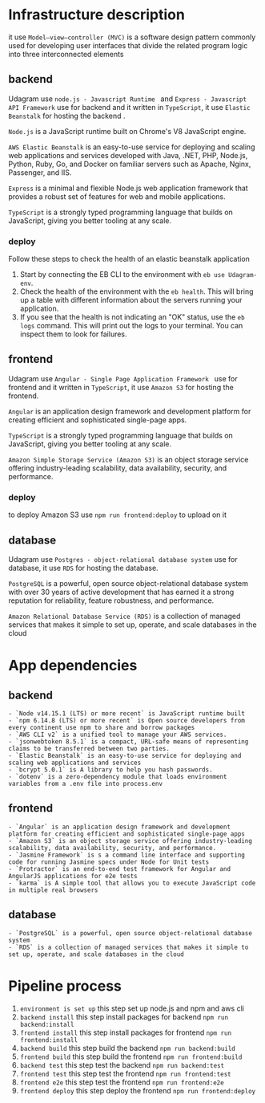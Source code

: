 # Infrastructure description

it use `Model–view–controller (MVC)` is a software design pattern commonly used for developing user interfaces that divide the related program logic into three interconnected elements

## backend

Udagram use `node.js - Javascript Runtime ` and `Express - Javascript API Framework` use for backend and it written in `TypeScript`, it use `Elastic Beanstalk` for hosting the backend .

`Node.js` is a JavaScript runtime built on Chrome's V8 JavaScript engine.

`AWS Elastic Beanstalk` is an easy-to-use service for deploying and scaling web applications and services developed with Java, .NET, PHP, Node.js, Python, Ruby, Go, and Docker on familiar servers such as Apache, Nginx, Passenger, and IIS. 

`Express` is a minimal and flexible Node.js web application framework that provides a robust set of features for web and mobile applications.

`TypeScript` is a strongly typed programming language that builds on JavaScript, giving you better tooling at any scale. 

### deploy

Follow these steps to check the health of an elastic beanstalk application

1. Start by connecting the EB CLI to the environment with `eb use Udagram-env`.
2. Check the health of the environment with the `eb health`. This will bring up a table with different information about the servers running your application.
3. If you see that the health is not indicating an "OK" status, use the `eb logs` command. This will print out the logs to your terminal. You can inspect them to look for failures.

## frontend

Udagram use `Angular - Single Page Application Framework ` use for frontend and it written in `TypeScript`, it use `Amazon S3` for hosting the frontend. 

`Angular` is an application design framework and development platform for creating efficient and sophisticated single-page apps.

`TypeScript` is a strongly typed programming language that builds on JavaScript, giving you better tooling at any scale. 

`Amazon Simple Storage Service (Amazon S3)` is an object storage service offering industry-leading scalability, data availability, security, and performance.

### deploy

to deploy Amazon S3 use `npm run frontend:deploy` to upload on it

## database

Udagram use `Postgres - object-relational database system` use for database, it use `RDS` for hosting the database. 

`PostgreSQL` is a powerful, open source object-relational database system with over 30 years of active development that has earned it a strong reputation for reliability, feature robustness, and performance.

`Amazon Relational Database Service (RDS)` is a collection of managed services that makes it simple to set up, operate, and scale databases in the cloud

# App dependencies
## backend
```
- `Node v14.15.1 (LTS) or more recent` is JavaScript runtime built
- `npm 6.14.8 (LTS) or more recent` is Open source developers from every continent use npm to share and borrow packages
- `AWS CLI v2` is a unified tool to manage your AWS services. 
- `jsonwebtoken 8.5.1` is a compact, URL-safe means of representing claims to be transferred between two parties.
- `Elastic Beanstalk` is an easy-to-use service for deploying and scaling web applications and services
- `bcrypt 5.0.1` is A library to help you hash passwords.
- `dotenv` is a zero-dependency module that loads environment variables from a .env file into process.env

```
## frontend
```
- `Angular` is an application design framework and development platform for creating efficient and sophisticated single-page apps
- `Amazon S3` is an object storage service offering industry-leading scalability, data availability, security, and performance.
- `Jasmine Framework` is s a command line interface and supporting code for running Jasmine specs under Node for Unit tests
- `Protractor` is an end-to-end test framework for Angular and AngularJS applications for e2e tests 
- `karma` is A simple tool that allows you to execute JavaScript code in multiple real browsers

```
## database
```
- `PostgreSQL` is a powerful, open source object-relational database system 
- `RDS` is a collection of managed services that makes it simple to set up, operate, and scale databases in the cloud

```

# Pipeline process

 1. `environment is set up` this step set up node.js and npm and aws cli 
 2. `backend install` this step install packages for backend `npm run backend:install`
 3. `frontend install` this step install packages for frontend `npm run frontend:install`
 4. `backend build` this step build the backend `npm run backend:build`
 5. `frontend build` this step build the frontend `npm run frontend:build`
 6. `backend test` this step test the backend `npm run backend:test`
 7. `frontend test` this step test the frontend `npm run frontend:test`
 8. `frontend e2e` this step test the frontend `npm run frontend:e2e`
 9. `frontend deploy` this step deploy the frontend `npm run frontend:deploy`